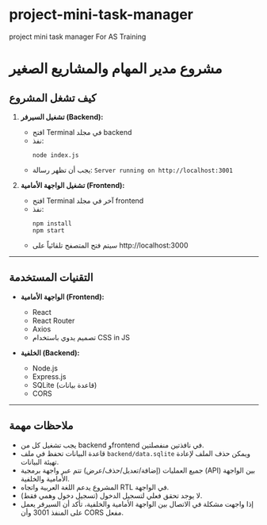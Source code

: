 # project-mini-task-manager
project mini task manager For AS Training
# مشروع مدير المهام والمشاريع الصغير

## كيف تشغل المشروع

1. **تشغيل السيرفر (Backend):**
   - افتح Terminal في مجلد backend
   - نفذ:
     ```
     node index.js
     ```
   - يجب أن تظهر رسالة: `Server running on http://localhost:3001`

2. **تشغيل الواجهة الأمامية (Frontend):**
   - افتح Terminal آخر في مجلد frontend
   - نفذ:
     ```
     npm install
     npm start
     ```
   - سيتم فتح المتصفح تلقائياً على http://localhost:3000

---

## التقنيات المستخدمة
- **الواجهة الأمامية (Frontend):**
  - React
  - React Router
  - Axios
  - تصميم يدوي باستخدام CSS in JS

- **الخلفية (Backend):**
  - Node.js
  - Express.js
  - SQLite (قاعدة بيانات)
  - CORS

---

## ملاحظات مهمة
- يجب تشغيل كل من backend وfrontend في نافذتين منفصلتين.
- قاعدة البيانات تحفظ في ملف `backend/data.sqlite` ويمكن حذف الملف لإعادة تهيئة البيانات.
- جميع العمليات (إضافة/تعديل/حذف/عرض) تتم عبر واجهة برمجية (API) بين الواجهة الأمامية والخلفية.
- المشروع يدعم اللغة العربية واتجاه RTL في الواجهة.
- لا يوجد تحقق فعلي لتسجيل الدخول (تسجيل دخول وهمي فقط).
- إذا واجهت مشكلة في الاتصال بين الواجهة الأمامية والخلفية، تأكد أن السيرفر يعمل على المنفذ 3001 وأن CORS مفعل.
